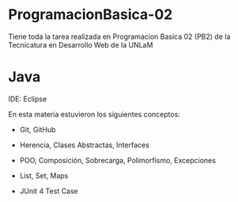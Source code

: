 # ProgramacionBasica-02
Tiene toda la tarea realizada en Programacion Basica 02 (PB2) de la Tecnicatura en Desarrollo Web de la UNLaM
# Java 
IDE: Eclipse

En esta materia estuvieron los siguientes conceptos:

- Git, GitHub

- Herencia, Clases Abstractas, Interfaces

- POO, Composición, Sobrecarga, Polimorfismo, Excepciones

- List, Set, Maps

- JUnit 4 Test Case
